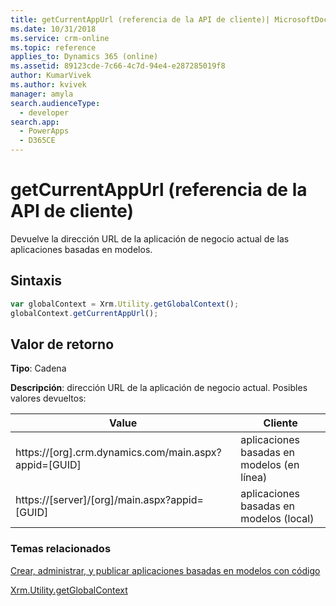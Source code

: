 ```yaml
---
title: getCurrentAppUrl (referencia de la API de cliente)| MicrosoftDocs
ms.date: 10/31/2018
ms.service: crm-online
ms.topic: reference
applies_to: Dynamics 365 (online)
ms.assetid: 89123cde-7c66-4c7d-94e4-e287285019f8
author: KumarVivek
ms.author: kvivek
manager: amyla
search.audienceType:
  - developer
search.app:
  - PowerApps
  - D365CE
---
```

# <a name="getcurrentappurl-client-api-reference"></a>getCurrentAppUrl (referencia de la API de cliente)



Devuelve la dirección URL de la aplicación de negocio actual de las aplicaciones basadas en modelos.

## <a name="syntax"></a>Sintaxis

```JavaScript
var globalContext = Xrm.Utility.getGlobalContext();
globalContext.getCurrentAppUrl();
``` 

## <a name="return-value"></a>Valor de retorno

**Tipo**: Cadena

**Descripción**: dirección URL de la aplicación de negocio actual. Posibles valores devueltos:

|Value |Cliente |
|---|---|
|https://[org].crm.dynamics.com/main.aspx?appid=[GUID]|aplicaciones basadas en modelos (en línea)|
|https://[server]/[org]/main.aspx?appid=[GUID]|aplicaciones basadas en modelos (local)|

### <a name="related-topics"></a>Temas relacionados

[Crear, administrar, y publicar aplicaciones basadas en modelos con código](../../../../create-manage-model-driven-apps-using-code.md)

[Xrm.Utility.getGlobalContext](../getGlobalContext.md) 




